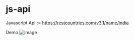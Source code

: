 # js-api
Javascript Api := https://restcountries.com/v3.1/name/india

Demo
![image](https://user-images.githubusercontent.com/74282916/210176757-fc447b41-720b-49e1-a3d9-c22170be820c.png)

